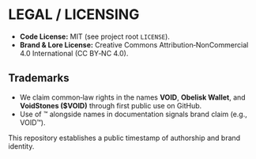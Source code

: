 # LEGAL / LICENSING

- **Code License:** MIT (see project root `LICENSE`).
- **Brand & Lore License:** Creative Commons Attribution‑NonCommercial 4.0 International (CC BY‑NC 4.0).

## Trademarks
- We claim common‑law rights in the names **VOID**, **Obelisk Wallet**, and **VoidStones ($VOID)** through first public use on GitHub.
- Use of ™ alongside names in documentation signals brand claim (e.g., VOID™).

This repository establishes a public timestamp of authorship and brand identity.

